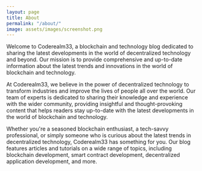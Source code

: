 ```yaml
---
layout: page
title: About
permalink: "/about/"
image: assets/images/screenshot.png
---
```


Welcome to Coderealm33, a blockchain and technology blog dedicated to sharing the latest developments in the world of decentralized technology and beyond. Our mission is to provide comprehensive and up-to-date information about the latest trends and innovations in the world of blockchain and technology.

At Coderealm33, we believe in the power of decentralized technology to transform industries and improve the lives of people all over the world. Our team of experts is dedicated to sharing their knowledge and experience with the wider community, providing insightful and thought-provoking content that helps readers stay up-to-date with the latest developments in the world of blockchain and technology.

Whether you're a seasoned blockchain enthusiast, a tech-savvy professional, or simply someone who is curious about the latest trends in decentralized technology, Coderealm33 has something for you. Our blog features articles and tutorials on a wide range of topics, including blockchain development, smart contract development, decentralized application development, and more.
